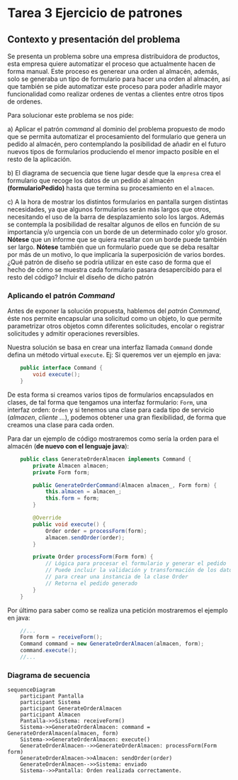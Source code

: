 # Tarea 3 Ejercicio de patrones

## Contexto y presentación del problema

Se presenta un problema sobre una empresa distribuidora de productos, esta empresa quiere automatizar el proceso que actualmente hacen de forma manual. Este proceso es generear una orden al almacén, además, solo se generaba un tipo de formulario para hacer una orden al almacén, así que también se pide automatizar este proceso para poder añadirle mayor funcionalidad como realizar ordenes de ventas a clientes entre otros tipos de ordenes.

Para solucionar este problema se nos pide:

a) Aplicar el patrón *command* al dominio del problema propuesto de modo que se permita automatizar el procesamiento del formulario que genera un pedido al almacén, pero contemplando la posibilidad de añadir en el futuro nuevos tipos de formularios produciendo el menor impacto posible en el resto de la aplicación.

b) El diagrama de secuencia que tiene lugar desde que la `empresa` crea el formulario que recoge los datos de un pedido al almacén **(formularioPedido)** hasta que termina su procesamiento en el `almacen`.

c) A la hora de mostrar los distintos formularios en pantalla surgen distintas necesidades, ya que algunos formularios serán más largos que otros, necesitando el uso de la barra de desplazamiento solo los largos. Además se contempla la posibilidad de resaltar algunos de ellos en función de su importancia y/o urgencia con un borde de un determinado color y/o grosor. **Nótese** que un informe que se quiera resaltar con un borde puede también ser largo. **Nótese** también que un formulario puede que se deba resaltar por más de un motivo, lo que implicaría la superposición de varios bordes.
¿Qué patrón de diseño se podría utilizar en este caso de forma que el hecho de cómo se muestra cada formulario pasara desapercibido para el resto del código? Incluir el diseño de dicho patrón


### Aplicando el patrón *Command*

Antes de exponer la solución propuesta, hablemos del *patrón Command*, éste nos permite encapsular una solicitud como un objeto, lo que permite parametrizar otros objetos comn diferentes solicitudes, encolar o registrar solicitudes y admitir operaciones reversibles.

Nuestra solución se basa en crear una interfaz llamada `Command` donde defina un método virtual `execute`. Ej: Si queremos ver un ejemplo en java:

```java
    public interface Command {
        void execute();
    }
```

De esta forma si creamos varios tipos de formularios encapsulados en clases, de tal forma que tengamos una interfaz formulario: `Form`, una interfaz orden: `Orden` y si tenemos una clase para cada tipo de servicio (*almacen*, *cliente ...*), podemos obtener una gran flexibilidad, de forma que creamos una clase para cada orden.

Para dar un ejemplo de código mostraremos como sería la orden para el almacén (**de nuevo con el lenguaje java**):

```java
    public class GenerateOrderAlmacen implements Command {
        private Almacen almacen;
        private Form form;

        public GenerateOrderCommand(Almacen almacen_, Form form) {
            this.almacen = almacen_;
            this.form = form;
        }

        @Override
        public void execute() {
            Order order = processForm(form);
            almacen.sendOrder(order);
        }

        private Order processForm(Form form) {
            // Lógica para procesar el formulario y generar el pedido
            // Puede incluir la validación y transformación de los datos del formulario
            // para crear una instancia de la clase Order
            // Retorna el pedido generado
        }
    }
```

Por último para saber como se realiza una petición mostraremos el ejemplo en java:

```java
    //...
    Form form = receiveForm();
    Command command = new GenerateOrderAlmacen(almacen, form);
    command.execute();
    //...
```

### Diagrama de secuencia

```mermaid
sequenceDiagram
    participant Pantalla
    participant Sistema
    participant GenerateOrderAlmacen
    participant Almacen
    Pantalla->>Sistema: receiveForm()
    Sistema->>GenerateOrderAlmacen: command = GenerateOrderAlmacen(almacen, form)
    Sistema->>GenerateOrderAlmacen: execute()
    GenerateOrderAlmacen-->>GenerateOrderAlmacen: processForm(Form form)
    GenerateOrderAlmacen->>Almacen: sendOrder(order)
    GenerateOrderAlmacen-->>Sistema: enviado
    Sistema-->>Pantalla: Orden realizada correctamente.
```